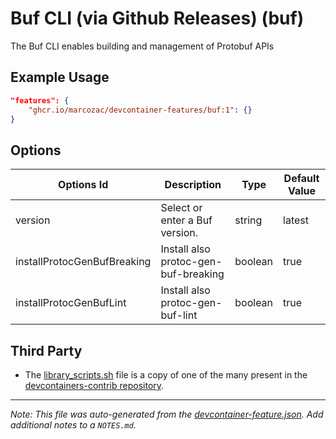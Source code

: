 
# Buf CLI (via Github Releases) (buf)

The Buf CLI enables building and management of Protobuf APIs

## Example Usage

```json
"features": {
    "ghcr.io/marcozac/devcontainer-features/buf:1": {}
}
```

## Options

| Options Id | Description | Type | Default Value |
|-----|-----|-----|-----|
| version | Select or enter a Buf version. | string | latest |
| installProtocGenBufBreaking | Install also protoc-gen-buf-breaking | boolean | true |
| installProtocGenBufLint | Install also protoc-gen-buf-lint | boolean | true |

## Third Party

-   The [library_scripts.sh](./library_scripts.sh) file is a copy of one of the many present in the [devcontainers-contrib repository](https://github.com/devcontainers-contrib/features/).


---

_Note: This file was auto-generated from the [devcontainer-feature.json](https://github.com/marcozac/devcontainer-features/blob/main/src/buf/devcontainer-feature.json).  Add additional notes to a `NOTES.md`._
